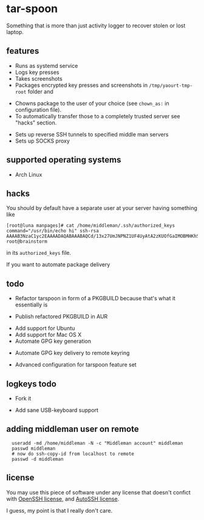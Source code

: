 tar-spoon
=========

Something that is more than just activity logger to recover stolen or lost laptop.

features
--------

 + Runs as systemd service
 + Logs key presses
 + Takes screenshots
 + Packages encrypted key presses and screenshots in ``/tmp/yaourt-tmp-root`` folder and 
  - Chowns package to the user of your choice (see ``chown_as:`` in configuration file).
  - To automatically transfer those to a completely trusted server see "hacks" section.
 + Sets up reverse SSH tunnels to specified middle man servers
 + Sets up SOCKS proxy

supported operating systems
---------------------------

 + Arch Linux

hacks
-----

You should by default have a separate user at your server having something like 

```
[root@luna manpages]# cat /home/middleman/.ssh/authorized_keys 
command="/usr/bin/echo hi" ssh-rsa AAAAB3NzaC1yc2EAAAADAQABAAABAQCd/13x27UmJNPNZ1UF4UyAtA2zKUOfGaIMOBMHKhSbWqRNN/R77PuFvF9/EwkI+L8d2gg4DTQZnA7jGrJBK0+EsWrKfoNsKuB5GiJBlqKopb6uGgbS+c7bm32uKs8/pOF+VECpZXsDsqyQEYSYBi2LVFlqrOmYOO3TieXRUQY13Gfw6X973rSy06zQjXQZ2o+0LZxMQzLQprTPh+Rb/o+/0yA0utyBW9WZJtYJbM0ed9szx6Ndy9FunkoWHdlp2QOEpd0pVHdyUF+DhjnIbHw4NC00Urc0EKMU82ZFvLbhk/ftrBKDeK6lwdkz7wK/aI3kNRE8ZIRmRioSNTw6oKcb root@brainstorm
```

in its ``authorized_keys`` file.

If you want to automate package delivery 

todo
----

 + Refactor tarspoon in form of a PKGBUILD because that's what it essentially is
  - Publish refactored PKGBUILD in AUR
 + Add support for Ubuntu
 + Add support for Mac OS X
 + Automate GPG key generation
  - Automate GPG key delivery to remote keyring
 + Advanced configuration for tarspoon feature set

logkeys todo
------------

 + Fork it
  - Add sane USB-keyboard support

adding middleman user on remote
---

```
  useradd -md /home/middleman -N -c "Middleman account" middleman
  passwd middleman
  # now do ssh-copy-id from localhost to remote
  passwd -d middleman
```

license
-------

You may use this piece of software under any license that doesn't confict with
[OpenSSH license](http://www.openbsd.org/cgi-bin/cvsweb/src/usr.bin/ssh/LICENCE?rev=1.19;content-type=text%2Fplain),
and [AutoSSH license](https://gist.github.com/4673374).

I guess, my point is that I really don't care.
